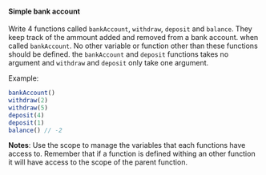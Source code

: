#### Simple bank account

Write 4 functions called ```bankAccount```, ```withdraw```, ```deposit``` and ```balance```. They keep track of the ammount added and removed from a bank account. when called ```bankAccount```. No other variable or function other than these functions should be defined. the ```bankAccount``` and ```deposit``` functions takes no argument and ```withdraw``` and ```deposit``` only take one argument.

Example:

```jsx
bankAccount()
withdraw(2)
withdraw(5)
deposit(4)
deposit(1)
balance() // -2
```

__Notes__: Use the scope to manage the variables that each functions have access to. Remember that if a function is defined withing an other function it will have access to the scope of the parent function.
